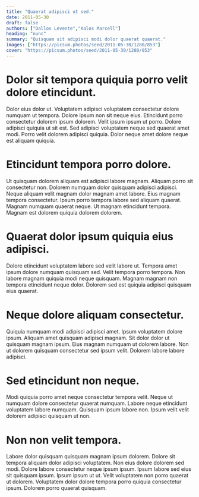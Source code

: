 ```yaml
---
title: "Quaerat adipisci ut sed."
date: 2011-05-30
draft: false 
authors: ["Dallos Levente","Kalos Marcell"]
heading: "nunc"
summary: "Quisquam sit adipisci modi dolor quaerat quaerat."
images: ["https://picsum.photos/seed/2011-05-30/1280/853"]
cover: "https://picsum.photos/seed/2011-05-30/1280/853"
---
```

# Dolor sit tempora quiquia porro velit dolore etincidunt.        
Dolor eius dolor ut. Voluptatem adipisci voluptatem consectetur dolore numquam ut tempora. Dolore ipsum non sit neque eius. Etincidunt porro consectetur dolorem ipsum dolorem. Velit ipsum ipsum ut porro. Dolore adipisci quiquia ut sit est. Sed adipisci voluptatem neque sed quaerat amet modi. Porro velit dolorem adipisci quiquia. Dolor neque amet dolore neque est aliquam quiquia.

# Etincidunt tempora porro dolore.        
Ut quisquam dolorem aliquam est adipisci labore magnam. Aliquam porro sit consectetur non. Dolorem numquam dolor quisquam adipisci adipisci. Neque aliquam velit magnam dolor magnam amet labore. Eius magnam tempora consectetur. Ipsum porro tempora labore sed aliquam quaerat. Magnam numquam quaerat neque. Ut magnam etincidunt tempora. Magnam est dolorem quiquia dolorem dolorem.

# Quaerat dolor ipsum quiquia eius adipisci.        
Dolore etincidunt voluptatem labore sed velit labore ut. Tempora amet ipsum dolore numquam quisquam sed. Velit tempora porro tempora. Non labore magnam quiquia modi neque quisquam. Magnam magnam non tempora etincidunt neque dolor. Dolorem sed est quiquia adipisci quisquam eius quaerat.

# Neque dolore aliquam consectetur.        
Quiquia numquam modi adipisci adipisci amet. Ipsum voluptatem dolore ipsum. Aliquam amet quisquam adipisci magnam. Sit dolor dolor ut quisquam magnam ipsum. Eius magnam numquam ut dolorem labore. Non ut dolorem quisquam consectetur sed ipsum velit. Dolorem labore labore adipisci.

# Sed etincidunt non neque.        
Modi quiquia porro amet neque consectetur tempora velit. Neque ut numquam dolore consectetur quaerat numquam. Labore neque etincidunt voluptatem labore numquam. Quisquam ipsum labore non. Ipsum velit velit dolorem adipisci quisquam ut non.

# Non non velit tempora.        
Labore dolor quisquam quisquam magnam ipsum dolorem. Dolore sit tempora aliquam dolor adipisci voluptatem. Non eius dolore dolorem sed modi. Dolore labore consectetur neque ipsum ipsum. Ipsum labore sed eius sit quisquam ipsum. Ipsum ipsum ut ut. Velit voluptatem non porro quaerat ut dolorem. Voluptatem dolor dolore tempora porro quiquia consectetur ipsum. Dolorem porro quaerat quisquam.


